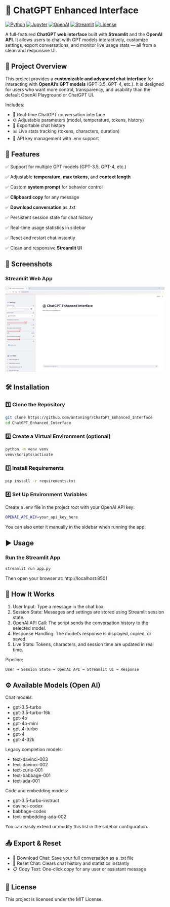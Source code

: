 # 💬 ChatGPT Enhanced Interface

[![Python](https://img.shields.io/badge/Python-3.9+-3776AB?logo=python&logoColor=white)](https://www.python.org/)
[![Jupyter](https://img.shields.io/badge/Jupyter-Notebook-orange?logo=jupyter)](https://jupyter.org/)
[![OpenAI](https://img.shields.io/badge/API-OpenAI-00A67E?logo=openai&logoColor=white)](https://platform.openai.com/)
[![Streamlit](https://img.shields.io/badge/Made%20with-Streamlit-ff4b4b?logo=streamlit&logoColor=white)](https://streamlit.io/)
[![License](https://img.shields.io/badge/License-MIT-green)](LICENSE)


A full-featured **ChatGPT web interface** built with **Streamlit** and the **OpenAI API**.
It allows users to chat with GPT models interactively, customize settings, export conversations, and monitor live usage stats — all from a clean and responsive UI.


## 📌 Project Overview

This project provides a **customizable and advanced chat interface** for interacting with **OpenAI’s GPT models** (GPT-3.5, GPT-4, etc.).
It is designed for users who want more control, transparency, and usability than the default OpenAI Playground or ChatGPT UI.

Includes:
- 🧠 Real-time ChatGPT conversation interface
- ⚙️ Adjustable parameters (model, temperature, tokens, history)
- 💾 Exportable chat history
- 📊 Live stats tracking (tokens, characters, duration)
- 🔐 API key management with .env support


## 🚀 Features

✅ Support for multiple GPT models (GPT-3.5, GPT-4, etc.)

✅ Adjustable **temperature**, **max tokens**, and **context length**

✅ Custom **system prompt** for behavior control

✅ **Clipboard copy** for any message

✅ **Download conversation** as .txt

✅ Persistent session state for chat history

✅ Real-time usage statistics in sidebar

✅ Reset and restart chat instantly

✅ Clean and responsive **Streamlit UI**


## 📸 Screenshots

### Streamlit Web App

![Streamlit App Screenshot](image/image_chatgpt_open_ia_app_1.jpg)


## 🛠 Installation

### 1️⃣ Clone the Repository

```bash
git clone https://github.com/antoningr/ChatGPT_Enhanced_Interface
cd ChatGPT_Enhanced_Interface
```

### 2️⃣ Create a Virtual Environment (optional)

```bash
python -m venv venv
venv\Scripts\activate
```

### 3️⃣ Install Requirements

```bash
pip install -r requirements.txt
```

### 4️⃣ Set Up Environment Variables

Create a .env file in the project root with your OpenAI API key:

```bash
OPENAI_API_KEY=your_api_key_here
```

You can also enter it manually in the sidebar when running the app.


## ▶️ Usage

### Run the Streamlit App

```bash
streamlit run app.py
```

Then open your browser at: http://localhost:8501


## 🧠 How It Works

1. User Input: Type a message in the chat box.
2. Session State: Messages and settings are stored using Streamlit session state.
3. OpenAI API Call: The script sends the conversation history to the selected model.
4. Response Handling: The model’s response is displayed, copied, or saved.
5. Live Stats: Tokens, characters, and session time are updated in real time.

Pipeline:

```bash
User → Session State → OpenAI API → Streamlit UI → Response
```


## ⚙️ Available Models (Open AI)

Chat models:
- gpt-3.5-turbo
- gpt-3.5-turbo-16k
- gpt-4o
- gpt-4o-mini
- gpt-4-turbo
- gpt-4
- gpt-4-32k

Legacy completion models:
- text-davinci-003
- text-davinci-002
- text-curie-001
- text-babbage-001
- text-ada-001

Code and embedding models:
- gpt-3.5-turbo-instruct
- davinci-codex
- babbage-codex
- text-embedding-ada-002

You can easily extend or modify this list in the sidebar configuration.


## 📤 Export & Reset

- 💾 Download Chat: Save your full conversation as a .txt file
- 🔄 Reset Chat: Clears chat history and statistics instantly
- 📋 Copy Text: One-click copy for any user or assistant message


## 📜 License
This project is licensed under the MIT License.
